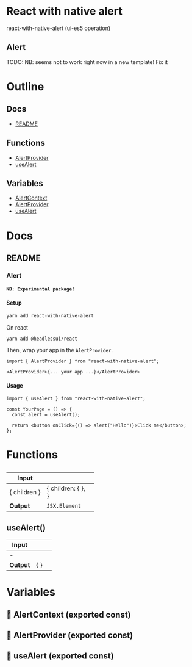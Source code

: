 # React with native alert

react-with-native-alert (ui-es5 operation)


## Alert

TODO: NB: seems not to work right now in a new template! Fix it




# Outline

## Docs

- [README](#readme)

## Functions

- [AlertProvider](#AlertProvider)
- [useAlert](#useAlert)

## Variables

- [AlertContext](#alertcontext)
- [AlertProvider](#alertprovider)
- [useAlert](#usealert)



# Docs

## README

### Alert

#### `NB: Experimental package!`

#### Setup

```bash
yarn add react-with-native-alert
```

On react

```bash
yarn add @headlessui/react
```

Then, wrap your app in the `AlertProvider`.

```tsx
import { AlertProvider } from "react-with-native-alert";

<AlertProvider>{... your app ...}</AlertProvider>
```


#### Usage

```tsx
import { useAlert } from "react-with-native-alert";

const YourPage = () => {
  const alert = useAlert();

  return <button onClick={() => alert("Hello")}>Click me</button>;
};
```


# Functions

## <AlertProvider />

| Input      |    |    |
| ---------- | -- | -- |
| { children } | { children: {  }, <br /> } |  |
| **Output** | `JSX.Element`   |    |



## useAlert()

| Input      |    |    |
| ---------- | -- | -- |
| - | | |
| **Output** | {  }   |    |


# Variables

## 📄 AlertContext (exported const)

## 📄 AlertProvider (exported const)

## 📄 useAlert (exported const)

